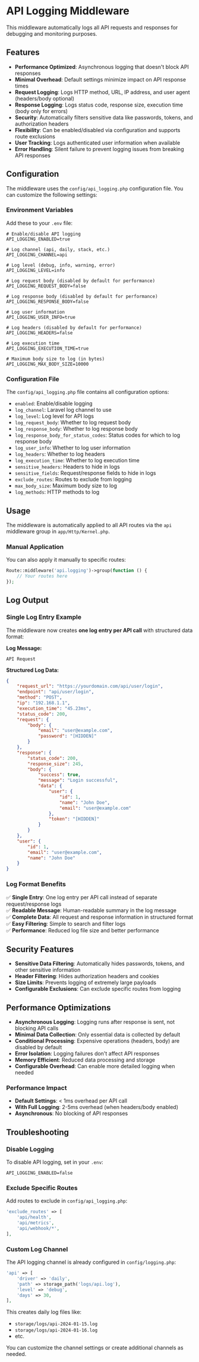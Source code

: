 # API Logging Middleware

This middleware automatically logs all API requests and responses for debugging and monitoring purposes.

## Features

- **Performance Optimized**: Asynchronous logging that doesn't block API responses
- **Minimal Overhead**: Default settings minimize impact on API response times
- **Request Logging**: Logs HTTP method, URL, IP address, and user agent (headers/body optional)
- **Response Logging**: Logs status code, response size, execution time (body only for errors)
- **Security**: Automatically filters sensitive data like passwords, tokens, and authorization headers
- **Flexibility**: Can be enabled/disabled via configuration and supports route exclusions
- **User Tracking**: Logs authenticated user information when available
- **Error Handling**: Silent failure to prevent logging issues from breaking API responses

## Configuration

The middleware uses the `config/api_logging.php` configuration file. You can customize the following settings:

### Environment Variables

Add these to your `.env` file:

```env
# Enable/disable API logging
API_LOGGING_ENABLED=true

# Log channel (api, daily, stack, etc.)
API_LOGGING_CHANNEL=api

# Log level (debug, info, warning, error)
API_LOGGING_LEVEL=info

# Log request body (disabled by default for performance)
API_LOGGING_REQUEST_BODY=false

# Log response body (disabled by default for performance)
API_LOGGING_RESPONSE_BODY=false

# Log user information
API_LOGGING_USER_INFO=true

# Log headers (disabled by default for performance)
API_LOGGING_HEADERS=false

# Log execution time
API_LOGGING_EXECUTION_TIME=true

# Maximum body size to log (in bytes)
API_LOGGING_MAX_BODY_SIZE=10000
```

### Configuration File

The `config/api_logging.php` file contains all configuration options:

- `enabled`: Enable/disable logging
- `log_channel`: Laravel log channel to use
- `log_level`: Log level for API logs
- `log_request_body`: Whether to log request body
- `log_response_body`: Whether to log response body
- `log_response_body_for_status_codes`: Status codes for which to log response body
- `log_user_info`: Whether to log user information
- `log_headers`: Whether to log headers
- `log_execution_time`: Whether to log execution time
- `sensitive_headers`: Headers to hide in logs
- `sensitive_fields`: Request/response fields to hide in logs
- `exclude_routes`: Routes to exclude from logging
- `max_body_size`: Maximum body size to log
- `log_methods`: HTTP methods to log

## Usage

The middleware is automatically applied to all API routes via the `api` middleware group in `app/Http/Kernel.php`.

### Manual Application

You can also apply it manually to specific routes:

```php
Route::middleware('api.logging')->group(function () {
    // Your routes here
});
```

## Log Output

### Single Log Entry Example

The middleware now creates **one log entry per API call** with structured data format:

**Log Message:**
```
API Request
```

**Structured Log Data:**
```json
{
    "request_url": "https://yourdomain.com/api/user/login",
    "endpoint": "api/user/login",
    "method": "POST",
    "ip": "192.168.1.1",
    "execution_time": "45.23ms",
    "status_code": 200,
    "request": {
        "body": {
            "email": "user@example.com",
            "password": "[HIDDEN]"
        }
    },
    "response": {
        "status_code": 200,
        "response_size": 245,
        "body": {
            "success": true,
            "message": "Login successful",
            "data": {
                "user": {
                    "id": 1,
                    "name": "John Doe",
                    "email": "user@example.com"
                },
                "token": "[HIDDEN]"
            }
        }
    },
    "user": {
        "id": 1,
        "email": "user@example.com",
        "name": "John Doe"
    }
}
```

### Log Format Benefits

✅ **Single Entry**: One log entry per API call instead of separate request/response logs  
✅ **Readable Message**: Human-readable summary in the log message  
✅ **Complete Data**: All request and response information in structured format  
✅ **Easy Filtering**: Simple to search and filter logs  
✅ **Performance**: Reduced log file size and better performance

## Security Features

- **Sensitive Data Filtering**: Automatically hides passwords, tokens, and other sensitive information
- **Header Filtering**: Hides authorization headers and cookies
- **Size Limits**: Prevents logging of extremely large payloads
- **Configurable Exclusions**: Can exclude specific routes from logging

## Performance Optimizations

- **Asynchronous Logging**: Logging runs after response is sent, not blocking API calls
- **Minimal Data Collection**: Only essential data is collected by default
- **Conditional Processing**: Expensive operations (headers, body) are disabled by default
- **Error Isolation**: Logging failures don't affect API responses
- **Memory Efficient**: Reduced data processing and storage
- **Configurable Overhead**: Can enable more detailed logging when needed

### Performance Impact
- **Default Settings**: < 1ms overhead per API call
- **With Full Logging**: 2-5ms overhead (when headers/body enabled)
- **Asynchronous**: No blocking of API responses

## Troubleshooting

### Disable Logging

To disable API logging, set in your `.env`:

```env
API_LOGGING_ENABLED=false
```

### Exclude Specific Routes

Add routes to exclude in `config/api_logging.php`:

```php
'exclude_routes' => [
    'api/health',
    'api/metrics',
    'api/webhook/*',
],
```

### Custom Log Channel

The API logging channel is already configured in `config/logging.php`:

```php
'api' => [
    'driver' => 'daily',
    'path' => storage_path('logs/api.log'),
    'level' => 'debug',
    'days' => 30,
],
```

This creates daily log files like:
- `storage/logs/api-2024-01-15.log`
- `storage/logs/api-2024-01-16.log`
- etc.

You can customize the channel settings or create additional channels as needed. 
